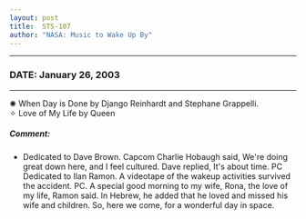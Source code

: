 ```yaml
---
layout: post
title:  STS-107
author: "NASA: Music to Wake Up By"
---
```


----
### DATE: January 26, 2003
----
✺ When Day is Done by Django Reinhardt and Stephane Grappelli.  &nbsp;<br />✧ Love of My Life by Queen

##### Comment:
* Dedicated to Dave Brown. Capcom Charlie Hobaugh said, We're doing great down here, and I feel cultured. Dave replied, It's about time. PC
Dedicated to Ilan Ramon. A videotape of the wakeup activities survived the accident. PC. A special good morning to my wife, Rona, the love of my life, Ramon said. In Hebrew, he added that he loved and missed his wife and children. So, here we come, for a wonderful day in space.
